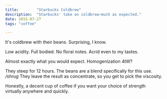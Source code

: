 ```yaml
---
title:        "Starbucks Coldbrew"
description:  "Starbucks' take on coldbrew–much as expected."
date: 2015-07-27
tags: "coffee"

---
```


It's coldbrew with their beans. Surprising, I know.

Low acidity. Full bodied. No floral notes. Acrid even to my tastes.

Almost exactly what you would expect. Homogenization 4tW?

They steep for 12 hours. The beans are a blend specifically for this use. _/shrug_
They leave the result as concentrate, so you get to pick the viscosity.


Honestly, a decent cup of coffee if you want your choice of strength virtually anywhere and quickly.
